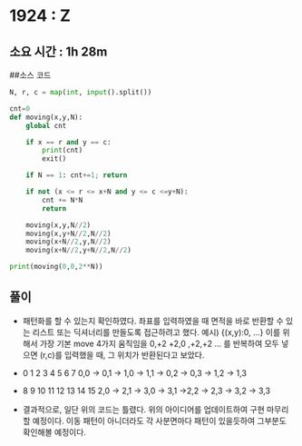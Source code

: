 # 1924 : Z
## 소요 시간 : 1h 28m 

##소스 코드 

```python
N, r, c = map(int, input().split())

cnt=0
def moving(x,y,N):
    global cnt

    if x == r and y == c:
        print(cnt)
        exit()

    if N == 1: cnt+=1; return 

    if not (x <= r <= x+N and y <= c <=y+N):
        cnt += N*N
        return

    moving(x,y,N//2)
    moving(x,y+N//2,N//2)
    moving(x+N//2,y,N//2)
    moving(x+N//2,y+N//2,N//2)

print(moving(0,0,2**N))
```

## 풀이

- 패턴화를 할 수 있는지 확인하였다. 좌표를 입력하였을 때 면적을 바로 반환할 수 있는 리스트 또는 딕셔너리를 만들도록 접근하려고 했다. 예시) {(x,y):0, ...} 이를 위해서 가장 기본 move 4가지 움직임을 0,+2 +2,0 ,+2,+2 ... 를 반복하여 모두 넣으면 (r,c)를 입력했을 때, 그 위치가 반환된다고 보았다.  
- 0 1 2 3 4 5 6 7
 0,0 -> 0,1 -> 1,0 -> 1,1 
 -> 0,2 -> 0,3 -> 1,2 -> 1,3 
- 8 9 10 11 12 13 14 15
 2,0 -> 2,1 -> 3,0 -> 3,1 
 ->2,2 -> 2,3 -> 3,2 -> 3,3
 
- 결과적으로, 일단 위의 코드는 틀렸다. 위의 아이디어를 업데이트하여 구현 마무리할 예정이다. 이동 패턴이 아니더라도 각 사분면마다 패턴이 있을듯하여 그부분도 확인해볼 예정이다. 